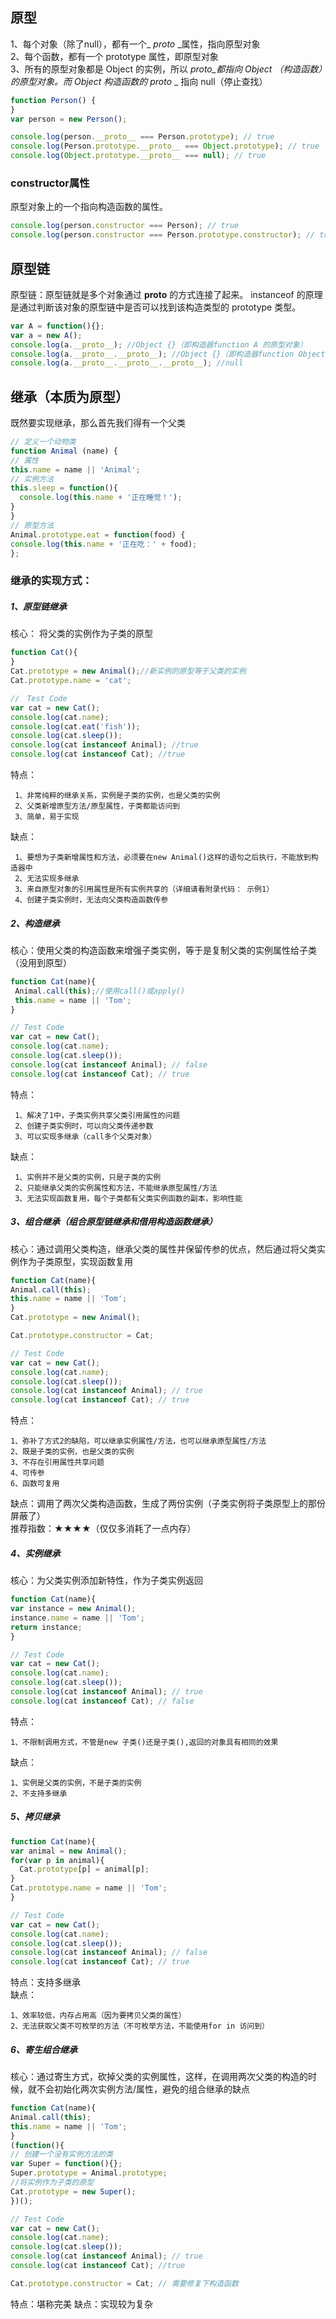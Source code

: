 ## 原型
1、每个对象（除了null），都有一个_ _proto_ _属性，指向原型对象  
2、每个函数，都有一个 prototype 属性，即原型对象  
3、所有的原型对象都是 Object 的实例，所以 _proto_都指向 Object （构造函数）的原型对象。而 Object 构造函数的_ _proto_ _ 指向 null（停止查找）
	
  ```js
  function Person() {
  }
  var person = new Person();

  console.log(person.__proto__ === Person.prototype); // true
  console.log(Person.prototype.__proto__ === Object.prototype); // true
  console.log(Object.prototype.__proto__ === null); // true

  ```
### constructor属性

原型对象上的一个指向构造函数的属性。

  ```js
  console.log(person.constructor === Person); // true
  console.log(person.constructor === Person.prototype.constructor); // true

  ```
## 原型链
原型链：原型链就是多个对象通过 __proto__ 的方式连接了起来。
instanceof 的原理是通过判断该对象的原型链中是否可以找到该构造类型的 prototype 类型。
 
 ```js
 var A = function(){};
 var a = new A();
 console.log(a.__proto__); //Object {}（即构造器function A 的原型对象）
 console.log(a.__proto__.__proto__); //Object {}（即构造器function Object 的原型对象）
 console.log(a.__proto__.__proto__.__proto__); //null
  ```

## 继承（本质为原型）
既然要实现继承，那么首先我们得有一个父类
  ```js
// 定义一个动物类
function Animal (name) {
  // 属性
  this.name = name || 'Animal';
  // 实例方法
  this.sleep = function(){
    console.log(this.name + '正在睡觉！');
  }
}
// 原型方法
Animal.prototype.eat = function(food) {
  console.log(this.name + '正在吃：' + food);
};
  ```


### 继承的实现方式：

#####  1、原型链继承
核心： 将父类的实例作为子类的原型  
  ```js
function Cat(){ 
}
Cat.prototype = new Animal();//新实例的原型等于父类的实例
Cat.prototype.name = 'cat';

//　Test Code
var cat = new Cat();
console.log(cat.name);
console.log(cat.eat('fish'));
console.log(cat.sleep());
console.log(cat instanceof Animal); //true 
console.log(cat instanceof Cat); //true
  ```
特点： 
 
     1、非常纯粹的继承关系，实例是子类的实例，也是父类的实例
     2、父类新增原型方法/原型属性，子类都能访问到
     3、简单，易于实现
	 
缺点：
 
     1、要想为子类新增属性和方法，必须要在new Animal()这样的语句之后执行，不能放到构造器中
     2、无法实现多继承
     3、来自原型对象的引用属性是所有实例共享的（详细请看附录代码： 示例1）
     4、创建子类实例时，无法向父类构造函数传参

#####  2、构造继承
 核心：使用父类的构造函数来增强子类实例，等于是复制父类的实例属性给子类（没用到原型）  
 ```js
function Cat(name){
  Animal.call(this);//使用call()或apply()
  this.name = name || 'Tom';
}

// Test Code
var cat = new Cat();
console.log(cat.name);
console.log(cat.sleep());
console.log(cat instanceof Animal); // false
console.log(cat instanceof Cat); // true
  ```
特点：

     1、解决了1中，子类实例共享父类引用属性的问题
     2、创建子类实例时，可以向父类传递参数
     3、可以实现多继承（call多个父类对象）
缺点：

     1、实例并不是父类的实例，只是子类的实例
     2、只能继承父类的实例属性和方法，不能继承原型属性/方法
     3、无法实现函数复用，每个子类都有父类实例函数的副本，影响性能
	 

#####  3、组合继承（组合原型链继承和借用构造函数继承）
核心：通过调用父类构造，继承父类的属性并保留传参的优点，然后通过将父类实例作为子类原型，实现函数复用
  ```js
function Cat(name){
  Animal.call(this);
  this.name = name || 'Tom';
}
Cat.prototype = new Animal();

Cat.prototype.constructor = Cat;

// Test Code
var cat = new Cat();
console.log(cat.name);
console.log(cat.sleep());
console.log(cat instanceof Animal); // true
console.log(cat instanceof Cat); // true
  ```
特点：

    1、弥补了方式2的缺陷，可以继承实例属性/方法，也可以继承原型属性/方法
    2、既是子类的实例，也是父类的实例
    3、不存在引用属性共享问题
    4、可传参
    6、函数可复用
缺点：调用了两次父类构造函数，生成了两份实例（子类实例将子类原型上的那份屏蔽了）  
推荐指数：★★★★（仅仅多消耗了一点内存）


#####  4、实例继承
核心：为父类实例添加新特性，作为子类实例返回
  ```js
function Cat(name){
  var instance = new Animal();
  instance.name = name || 'Tom';
  return instance;
}

// Test Code
var cat = new Cat();
console.log(cat.name);
console.log(cat.sleep());
console.log(cat instanceof Animal); // true
console.log(cat instanceof Cat); // false
  ```
 特点：

    1、不限制调用方式，不管是new 子类()还是子类(),返回的对象具有相同的效果

缺点：

    1、实例是父类的实例，不是子类的实例
    2、不支持多继承


#####  5、拷贝继承
  ```js
function Cat(name){
  var animal = new Animal();
  for(var p in animal){
    Cat.prototype[p] = animal[p];
  }
  Cat.prototype.name = name || 'Tom';
}

// Test Code
var cat = new Cat();
console.log(cat.name);
console.log(cat.sleep());
console.log(cat instanceof Animal); // false
console.log(cat instanceof Cat); // true
  ```
特点：支持多继承  
缺点：

    1、效率较低，内存占用高（因为要拷贝父类的属性）
    2、无法获取父类不可枚举的方法（不可枚举方法，不能使用for in 访问到）


#####  6、寄生组合继承
核心：通过寄生方式，砍掉父类的实例属性，这样，在调用两次父类的构造的时候，就不会初始化两次实例方法/属性，避免的组合继承的缺点
  ```js
function Cat(name){
  Animal.call(this);
  this.name = name || 'Tom';
}
(function(){
  // 创建一个没有实例方法的类
  var Super = function(){};
  Super.prototype = Animal.prototype;
  //将实例作为子类的原型
  Cat.prototype = new Super();
})();

// Test Code
var cat = new Cat();
console.log(cat.name);
console.log(cat.sleep());
console.log(cat instanceof Animal); // true
console.log(cat instanceof Cat); //true

Cat.prototype.constructor = Cat; // 需要修复下构造函数
  ```
特点：堪称完美
缺点：实现较为复杂

